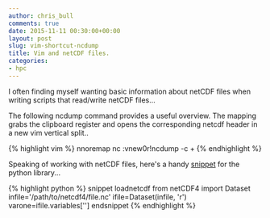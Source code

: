 ```yaml
---
author: chris_bull
comments: true
date: 2015-11-11 00:30:00+00:00
layout: post
slug: vim-shortcut-ncdump
title: Vim and netCDF files.
categories:
- hpc
---
```


I often finding myself wanting basic information about netCDF files when writing scripts that read/write netCDF files... 

The following ncdump command provides a useful overview. The mapping grabs the clipboard register and opens the corresponding netcdf header in a new vim vertical split..

{% highlight vim %}
nnoremap <leader>nc :vnew<Bar>0r!ncdump -c <C-R>+<CR>
{% endhighlight %}

Speaking of working with netCDF files, here's a handy [snippet](https://github.com/sirver/ultisnips) for the python library...

{% highlight python %}
snippet loadnetcdf
from netCDF4 import Dataset
infile='/path/to/netcdf4/file.nc'
ifile=Dataset(infile, 'r')
varone=ifile.variables['']
endsnippet
{% endhighlight %}


